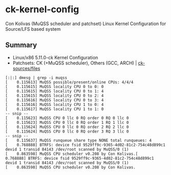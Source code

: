 # ck-kernel-config
Con Kolivas (MuQSS scheduler and patchset) Linux Kernel Configuration for Source/LFS based system

## Summary
* Linux/x86 5.11.0-ck Kernel Configuration
* Patchsets: CK (+MuQSS scheduler), Others (GCC, ARCH) | [ck-sources/files](https://github.com/Uniminin/uniminin-overlay/tree/master/sys-kernel/ck-sources/files)

```
[:|:] dmesg | grep -i muqss
[    0.115613] MuQSS possible/present/online CPUs: 4/4/4
[    0.115615] MuQSS locality CPU 0 to 0: 0
[    0.115615] MuQSS locality CPU 0 to 1: 4
[    0.115615] MuQSS locality CPU 0 to 2: 4
[    0.115616] MuQSS locality CPU 0 to 3: 4
[    0.115616] MuQSS locality CPU 1 to 0: 4
[    0.115617] MuQSS locality CPU 1 to 1: 0
-- snip --
[    0.115623] MuQSS CPU 0 llc 0 RQ order 0 RQ 0 llc 0
[    0.115623] MuQSS CPU 0 llc 0 RQ order 1 RQ 1 llc 0
[    0.115624] MuQSS CPU 0 llc 0 RQ order 2 RQ 2 llc 0
[    0.115624] MuQSS CPU 0 llc 0 RQ order 3 RQ 3 llc 0
-- snip --
[    0.115637] MuQSS runqueue share type NONE total runqueues: 4
[    0.768888] BTRFS: device fsid 9529ff9c-9365-4d02-81c2-754c48d899c1 devid 1 transid 84143 /dev/root scanned by MuQSS/0 (1)
[    0.863598] MuQSS CPU scheduler v0.208 by Con Kolivas.[    0.768888] BTRFS: device fsid 9529ff9c-9365-4d02-81c2-754c48d899c1 devid 1 transid 84143 /dev/root scanned by MuQSS/0 (1)
[    0.863598] MuQSS CPU scheduler v0.208 by Con Kolivas.
```
